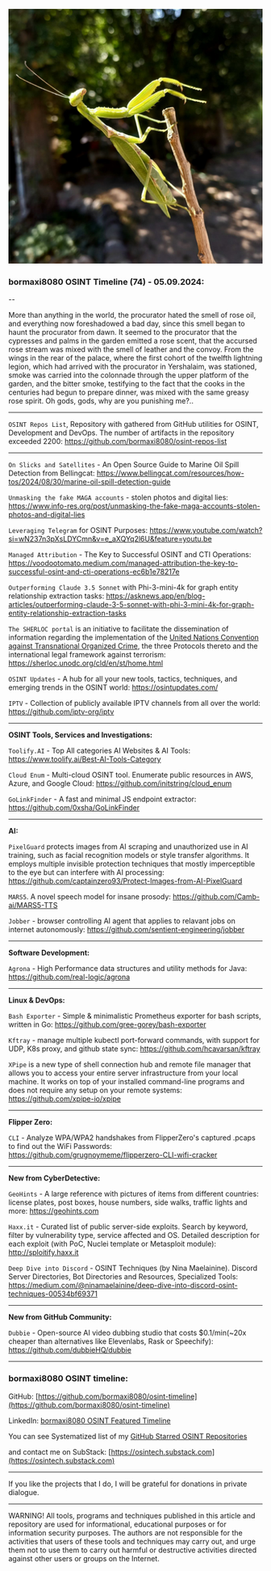 ![alt text](img/74.jpg)

### bormaxi8080 OSINT Timeline (74) - 05.09.2024:

--

More than anything in the world, the procurator hated the smell of rose oil, and everything now foreshadowed a bad day, since this smell began to haunt the procurator from dawn. It seemed to the procurator that the cypresses and palms in the garden emitted a rose scent, that the accursed rose stream was mixed with the smell of leather and the convoy. From the wings in the rear of the palace, where the first cohort of the twelfth lightning legion, which had arrived with the procurator in Yershalaim, was stationed, smoke was carried into the colonnade through the upper platform of the garden, and the bitter smoke, testifying to the fact that the cooks in the centuries had begun to prepare dinner, was mixed with the same greasy rose spirit. Oh gods, gods, why are you punishing me?..

----

```OSINT Repos List```, Repository with gathered from GitHub utilities for OSINT, Development and DevOps. The number of artifacts in the repository exceeded 2200: https://github.com/bormaxi8080/osint-repos-list

----

```On Slicks and Satellites``` - An Open Source Guide to Marine Oil Spill Detection from Bellingcat: https://www.bellingcat.com/resources/how-tos/2024/08/30/marine-oil-spill-detection-guide

```Unmasking the fake MAGA accounts``` - stolen photos and digital lies: https://www.info-res.org/post/unmasking-the-fake-maga-accounts-stolen-photos-and-digital-lies

```Leveraging Telegram``` for OSINT Purposes: https://www.youtube.com/watch?si=wN237n3pXsLDYCmn&v=e_aXQYq2l6U&feature=youtu.be

```Managed Attribution``` - The Key to Successful OSINT and CTI Operations: https://voodootomato.medium.com/managed-attribution-the-key-to-successful-osint-and-cti-operations-ec6b1e78217e

```Outperforming Claude 3.5 Sonnet``` with Phi-3-mini-4k for graph entity relationship extraction tasks: https://asknews.app/en/blog-articles/outperforming-claude-3-5-sonnet-with-phi-3-mini-4k-for-graph-entity-relationship-extraction-tasks

```The SHERLOC portal``` is an initiative to facilitate the dissemination of information regarding the implementation of the [United Nations Convention against Transnational Organized Crime](https://www.unodc.org/unodc/en/organized-crime/intro/UNTOC.html), the three Protocols thereto and the international legal framework against terrorism: https://sherloc.unodc.org/cld/en/st/home.html

```OSINT Updates``` - A hub for all your new tools, tactics, techniques, and emerging trends in the OSINT world: https://osintupdates.com/

```IPTV``` - Collection of publicly available IPTV channels from all over the world: https://github.com/iptv-org/iptv

----

**OSINT Tools, Services and Investigations:**

```Toolify.AI``` - Top All categories AI Websites & AI Tools: https://www.toolify.ai/Best-AI-Tools-Category

```Cloud Enum``` - Multi-cloud OSINT tool. Enumerate public resources in AWS, Azure, and Google Cloud: https://github.com/initstring/cloud_enum

```GoLinkFinder``` - A fast and minimal JS endpoint extractor: https://github.com/0xsha/GoLinkFinder

----

**AI:**

```PixelGuard``` protects images from AI scraping and unauthorized use in AI training, such as facial recognition models or style transfer algorithms. It employs multiple invisible protection techniques that mostly imperceptible to the eye but can interfere with AI processing: https://github.com/captainzero93/Protect-Images-from-AI-PixelGuard

```MARS5```. A novel speech model for insane prosody: https://github.com/Camb-ai/MARS5-TTS

```Jobber``` - browser controlling AI agent that applies to relavant jobs on internet autonomously: https://github.com/sentient-engineering/jobber

---

**Software Development:**

```Agrona``` - High Performance data structures and utility methods for Java: https://github.com/real-logic/agrona

----

**Linux & DevOps:**

```Bash Exporter``` - Simple & minimalistic Prometheus exporter for bash scripts, written in Go: https://github.com/gree-gorey/bash-exporter

```Kftray``` - manage multiple kubectl port-forward commands, with support for UDP, K8s proxy, and github state sync: https://github.com/hcavarsan/kftray

```XPipe``` is a new type of shell connection hub and remote file manager that allows you to access your entire server infrastructure from your local machine. It works on top of your installed command-line programs and does not require any setup on your remote systems: https://github.com/xpipe-io/xpipe

----

**Flipper Zero:**

```CLI``` - Analyze WPA/WPA2 handshakes from FlipperZero's captured .pcaps to find out the WiFi Passwords: https://github.com/grugnoymeme/flipperzero-CLI-wifi-cracker

----

**New from CyberDetective:**

```GeoHints``` - A large reference with pictures of items from different countries: license plates, post boxes, house numbers, side walks, traffic lights and more: https://geohints.com

```Haxx.it``` - Curated list of public server-side exploits. Search by keyword, filter by vulnerability type, service affected and OS. Detailed description for each exploit (with PoC, Nuclei template or Metasploit module): http://sploitify.haxx.it

```Deep Dive into Discord``` - OSINT Techniques (by Nina Maelainine). Discord Server Directories, Bot Directories and Resources, Specialized Tools: https://medium.com/@ninamaelainine/deep-dive-into-discord-osint-techniques-00534bf69371

----

**New from GitHub Community:**

```Dubbie``` - Open-source AI video dubbing studio that costs $0.1/min(~20x cheaper than alternatives like Elevenlabs, Rask or Speechify): https://github.com/dubbieHQ/dubbie

----
### bormaxi8080 OSINT timeline:

GitHub: [https://github.com/bormaxi8080/osint-timeline](https://github.com/bormaxi8080/osint-timeline)

LinkedIn: [bormaxi8080 OSINT Featured Timeline](https://www.linkedin.com/in/osintech/details/featured/)

You can see Systematized list of my [GitHub Starred OSINT Repositories](https://github.com/bormaxi8080/osint-repos-list)

and contact me on SubStack: [https://osintech.substack.com](https://osintech.substack.com)

----

If you like the projects that I do, I will be grateful for donations in private dialogue.

----

WARNING! All tools, programs and techniques published in this article and repository are used for informational, educational purposes or for information security purposes. The authors are not responsible for the activities that users of these tools and techniques may carry out, and urge them not to use them to carry out harmful or destructive activities directed against other users or groups on the Internet.